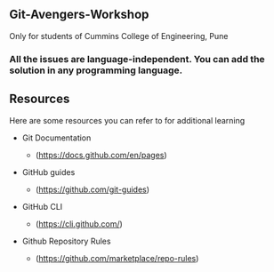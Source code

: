 ## Git-Avengers-Workshop
Only for students of Cummins College of Engineering, Pune

### All the issues are language-independent. You can add the solution in any programming language.

## Resources
Here are some resources you can refer to for additional learning
- Git Documentation
   - (https://docs.github.com/en/pages)

- GitHub guides
    - (https://github.com/git-guides)

- GitHub CLI
    - (https://cli.github.com/)

-  Github Repository Rules
    - (https://github.com/marketplace/repo-rules)



